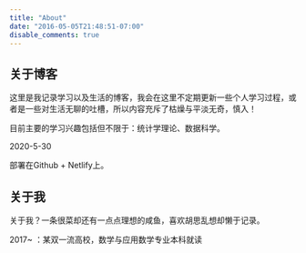 ```yaml
---
title: "About"
date: "2016-05-05T21:48:51-07:00"
disable_comments: true
---
```


## 关于博客

这里是我记录学习以及生活的博客，我会在这里不定期更新一些个人学习过程，或者是一些对生活无聊的吐槽，所以内容充斥了枯燥与平淡无奇，慎入！

目前主要的学习兴趣包括但不限于：统计学理论、数据科学。

2020-5-30

部署在Github + Netlify上。

## 关于我

关于我？一条很菜却还有一点点理想的咸鱼，喜欢胡思乱想却懒于记录。

2017~  ：某双一流高校，数学与应用数学专业本科就读

